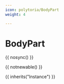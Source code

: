 ```yaml
---
icon: polytoria/BodyPart
weight: 4

---
```


# BodyPart

{{ nosync() }}

{{ notnewable() }}

{{ inherits("Instance") }}
